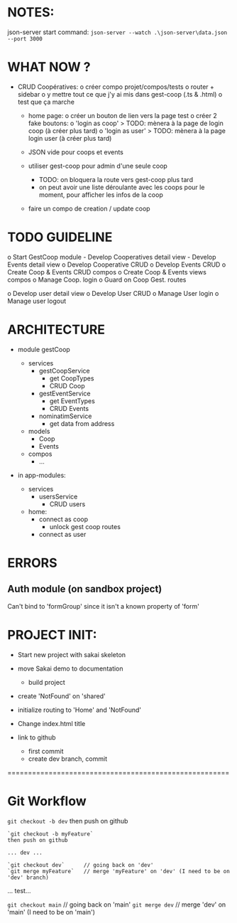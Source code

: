 # NOTES:
json-server start command:
`json-server --watch .\json-server\data.json --port 3000`


# WHAT NOW ?
- CRUD Coopératives:
	o créer compo projet/compos/tests
		o router + sidebar
		o y mettre tout ce que j'y ai mis dans gest-coop (.ts & .html)
		o test que ça marche
	
	- home page: 
		o créer un bouton de lien vers la page test
		o créer 2 fake boutons:
			o 'login as coop'	> TODO: mènera à la page de login coop (à créer plus tard)
			o 'login as user'	> TODO: mènera à la page login user (à créer plus tard)
	
	- JSON vide pour coops et events
	- utiliser gest-coop pour admin d'une seule coop 
		- TODO: on bloquera la route vers gest-coop plus tard
		- on peut avoir une liste déroulante avec les coops pour le moment, pour afficher les infos de la coop
	- faire un compo de creation / update coop


# TODO GUIDELINE
o Start GestCoop module
	- Develop Cooperatives detail view
	- Develop Events detail view
	o Develop Cooperative CRUD
	o Develop Events CRUD
o Create Coop & Events CRUD compos
o Create Coop & Events views compos 
o Manage Coop. login
	o Guard on Coop Gest. routes

o Develop user detail view
o Develop User CRUD
o Manage User login
o Manage user logout


# ARCHITECTURE
- module gestCoop
	- services
		- gestCoopService
			- get CoopTypes
			- CRUD Coop
		- gestEventService
			- get EventTypes
			- CRUD Events
		- nominatimService
			- get data from address
	- models
		- Coop
		- Events
	- compos
		- ...

- in app-modules:
	- services
		- usersService
			- CRUD users
	- home: 
		- connect as coop
			- unlock gest coop routes
		- connect as user


# ERRORS
## Auth module (on sandbox project)
Can't bind to 'formGroup' since it isn't a known property of 'form'


# PROJECT INIT: 
- Start new project with sakai skeleton
- move Sakai demo to documentation
	- build project
- create 'NotFound' on 'shared'
- initialize routing to 'Home' and 'NotFound'

- Change index.html title

- link to github
	- first commit
	- create dev branch, commit

======================================================

# Git Workflow
`git checkout -b dev`
then push on github

	`git checkout -b myFeature`
	then push on github

	... dev ...

	`git checkout dev`		// going back on 'dev'
	`git merge myFeature` 	// merge 'myFeature' on 'dev' (I need to be on 'dev' branch)

... test...

`git checkout main` 		// going back on 'main'
`git merge dev` 			// merge 'dev' on 'main' (I need to be on 'main')

